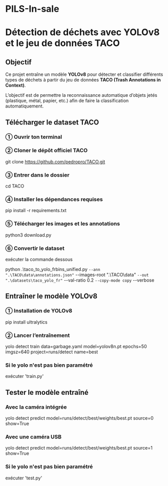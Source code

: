 # PILS-In-sale
# Détection de déchets avec YOLOv8 et le jeu de données TACO

## Objectif
Ce projet entraîne un modèle **YOLOv8** pour détecter et classifier différents types de déchets à partir du jeu de données **TACO (Trash Annotations in Context)**. 

L’objectif est de permettre la reconnaissance automatique d’objets jetés (plastique, métal, papier, etc.) afin de faire la classification automatiquement.

## Télécharger le dataset TACO
### ① Ouvrir ton terminal

### ② Cloner le dépôt officiel TACO
git clone https://github.com/pedropro/TACO.git

### ③ Entrer dans le dossier
cd TACO

### ④ Installer les dépendances requises
pip install -r requirements.txt

### ⑤ Télécharger les images et les annotations
python3 download.py

### ⑥ Convertir le dataset
exécuter la commande dessous

python .\taco_to_yolo_frbins_unified.py `
  --ann ".\TACO\data\annotations.json" `
  --images-root ".\TACO\data" `
  --out ".\datasets\taco_yolo_fr" `
  --val-ratio 0.2 `
  --copy-mode copy `
  --verbose

## Entraîner le modèle YOLOv8
### ① Installation de YOLOv8
pip install ultralytics

### ② Lancer l’entraînement
yolo detect train data=garbage.yaml model=yolov8n.pt epochs=50 imgsz=640 project=runs/detect name=best

### Si le yolo n'est pas bien paramétré
exécuter 'train.py'

## Tester le modèle entraîné
### Avec la caméra intégrée
yolo detect predict model=runs/detect/best/weights/best.pt source=0 show=True

### Avec une caméra USB
yolo detect predict model=runs/detect/best/weights/best.pt source=1 show=True

### Si le yolo n'est pas bien paramétré
exécuter 'test.py'
